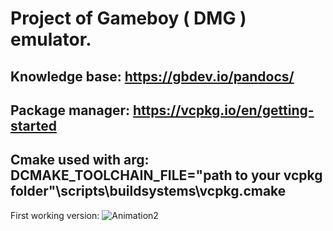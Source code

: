 # Project of Gameboy ( DMG ) emulator.

## Knowledge base: https://gbdev.io/pandocs/

## Package manager: https://vcpkg.io/en/getting-started

## Cmake used with arg: DCMAKE_TOOLCHAIN_FILE="path to your vcpkg folder"\scripts\buildsystems\vcpkg.cmake

First working version:
![Animation2](https://github.com/SebastianMolerus/gameboy_emulator/assets/35743323/f5a62427-f475-41fc-9a71-1dace0967b0f)
